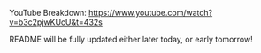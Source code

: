 YouTube Breakdown: https://www.youtube.com/watch?v=b3c2pjwKUcU&t=432s

README will be fully updated either later today, or early tomorrow!
